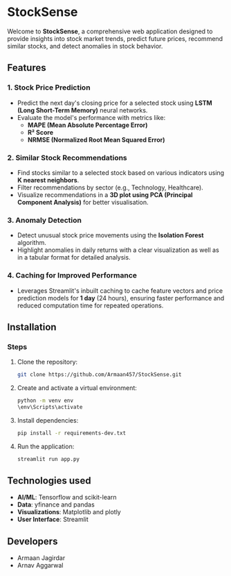 # StockSense 

Welcome to **StockSense**, a comprehensive web application designed to provide insights into stock market trends, predict future prices, recommend similar stocks, and detect anomalies in stock behavior.


## Features 

### 1. **Stock Price Prediction**
- Predict the next day's closing price for a selected stock using **LSTM (Long Short-Term Memory)** neural networks.
- Evaluate the model's performance with metrics like:
  - **MAPE (Mean Absolute Percentage Error)**
  - **R² Score**
  - **NRMSE (Normalized Root Mean Squared Error)**

### 2. **Similar Stock Recommendations**
- Find stocks similar to a selected stock based on various indicators using **K nearest neighbors**.
- Filter recommendations by sector (e.g., Technology, Healthcare).
- Visualize recommendations in a **3D plot using PCA (Principal Component Analysis)** for better visualisation.

### 3. **Anomaly Detection**
- Detect unusual stock price movements using the **Isolation Forest** algorithm.
- Highlight anomalies in daily returns with a clear visualization as well as in a tabular format for detailed analysis.

### 4. **Caching for Improved Performance**
- Leverages Streamlit's inbuilt caching to cache feature vectors and price prediction models for **1 day** (24 hours), ensuring faster performance and reduced computation time for repeated operations.


## Installation 

### Steps
1. Clone the repository:
   ```bash
   git clone https://github.com/Armaan457/StockSense.git
   ```

2. Create and activate a virtual environment:
   ```bash
   python -m venv env
   \env\Scripts\activate
   ```

3. Install dependencies:
   ```bash
   pip install -r requirements-dev.txt
   ```

4. Run the application:
   ```bash
   streamlit run app.py
   ```


## Technologies used 
- **AI/ML**: Tensorflow and scikit-learn
- **Data**: yfinance and pandas
- **Visualizations**: Matplotlib and plotly
- **User Interface**: Streamlit


## Developers
- Armaan Jagirdar
- Arnav Aggarwal
